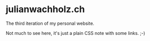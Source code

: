 julianwachholz.ch
=================

The third iteration of my personal website.

Not much to see here, it's just a plain CSS note with some links. ;-)

